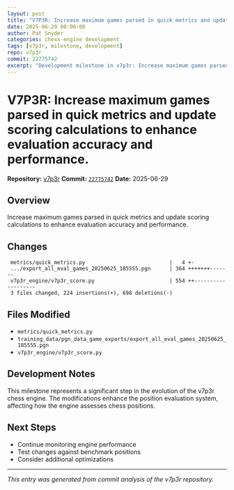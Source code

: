 ```yaml
---
layout: post
title: "V7P3R: Increase maximum games parsed in quick metrics and update scoring calculations to enhance evaluation accuracy and performance."
date: 2025-06-29 00:00:00 
author: Pat Snyder
categories: chess-engine development
tags: [v7p3r, milestone, development]
repo: v7p3r
commit: 22775742
excerpt: "Development milestone in v7p3r: Increase maximum games parsed in quick metrics and update scoring calculations to enhance evaluation accuracy and performance."
---
```


# V7P3R: Increase maximum games parsed in quick metrics and update scoring calculations to enhance evaluation accuracy and performance.

**Repository:** [v7p3r](https://github.com/pssnyder/v7p3r)
**Commit:** [`22775742`](https://github.com/pssnyder/v7p3r/commit/22775742983238d25db17e9f924c4ffdb266ad97)
**Date:** 2025-06-29

## Overview

Increase maximum games parsed in quick metrics and update scoring calculations to enhance evaluation accuracy and performance.

## Changes

```
 metrics/quick_metrics.py                           |   4 +-
 .../export_all_eval_games_20250625_185555.pgn      | 364 +++++++-------
 v7p3r_engine/v7p3r_score.py                        | 554 ++-------------------
 3 files changed, 224 insertions(+), 698 deletions(-)
```

## Files Modified

- `metrics/quick_metrics.py`
- `training_data/pgn_data_game_exports/export_all_eval_games_20250625_185555.pgn`
- `v7p3r_engine/v7p3r_score.py`

## Development Notes

This milestone represents a significant step in the evolution of the v7p3r chess engine. The modifications enhance the position evaluation system, affecting how the engine assesses chess positions.

## Next Steps

- Continue monitoring engine performance
- Test changes against benchmark positions
- Consider additional optimizations

---

*This entry was generated from commit analysis of the v7p3r repository.*
